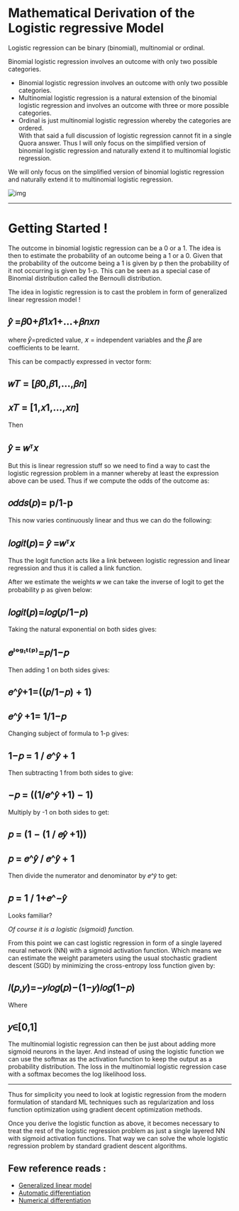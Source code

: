 # Mathematical Derivation of the Logistic regressive Model 

Logistic regression can be binary (binomial), multinomial or ordinal.

Binomial logistic regression involves an outcome with only two possible categories.

- Binomial logistic regression involves an outcome with only two possible categories.
- Multinomial logistic regression is a natural extension of the binomial logistic regression and involves an outcome with three or more possible categories.
- Ordinal is just multinomial logistic regression whereby the categories are ordered.<br>
With that said a full discussion of logistic regression cannot fit in a single Quora answer. Thus I will only focus on the simplified version of binomial logistic regression and naturally extend it to multinomial logistic regression.

We will only focus on the simplified version of binomial logistic regression and naturally extend it to multinomial logistic regression.

![img](https://user-images.githubusercontent.com/67789350/89313780-931fe180-d696-11ea-8d6e-659f54294a1e.png)

---

# Getting Started !

The outcome in binomial logistic regression can be a 0 or a 1. The idea is then to estimate the probability of an outcome being a 1 or a 0. Given that the probability of the outcome being a 1 is given by p then the probability of it not occurring is given by 1-p. This can be seen as a special case of Binomial distribution called the Bernoulli distribution.

The idea in logistic regression is to cast the problem in form of generalized linear regression model !

## 𝑦̂ =𝛽0+𝛽1𝑥1+…+𝛽𝑛𝑥𝑛

where <span style="font-size:larger;">𝑦̂</span>=predicted value,  <span style="font-size:larger;"> 𝑥</span> = independent variables and the <span style="font-size:larger;">𝛽</span>  are coefficients to be learnt.

This can be compactly expressed in vector form:

## 𝑤𝑇 = [𝛽0,𝛽1,…,𝛽𝑛] 

## 𝑥𝑇 = [1,𝑥1,…,𝑥𝑛]

Then

## 𝑦̂ = 𝑤ᵀ𝑥

But this is linear regression stuff so we need to find a way to cast the logistic regression problem in a manner whereby at least the expression above can be used. Thus if we compute the odds of the outcome as:

## 𝑜𝑑𝑑𝑠(𝑝)= p/1-p

This now varies continuously linear and thus we can do the following:

## 𝑙𝑜𝑔𝑖𝑡(𝑝)= 𝑦̂ =𝑤ᵀ𝑥

Thus the logit function acts like a link between logistic regression and linear regression and thus it is called a link function.

After we estimate the weights  𝑤  we can take the inverse of logit to get the probability p as given below:

## 𝑙𝑜𝑔𝑖𝑡(𝑝)=𝑙𝑜𝑔(𝑝/1−𝑝)

Taking the natural exponential on both sides gives:

## 𝑒ˡᵒᵍᶦᵗ⁽ᵖ⁾=𝑝/1−𝑝

Then adding 1 on both sides gives:

## 𝑒^𝑦̂+1=((𝑝/1−𝑝) + 1)

## 𝑒^𝑦̂ +1= 1/1−𝑝

Changing subject of formula to 1-p gives:

## 1−𝑝 = 1 / 𝑒^𝑦̂ + 1

Then subtracting 1 from both sides to give:

## −𝑝 = ((1/𝑒^𝑦̂ +1) − 1)

Multiply by -1 on both sides to get:

## 𝑝 = (1 − (1 / 𝑒𝑦̂ +1))

## 𝑝 = 𝑒^𝑦̂ / 𝑒^𝑦̂ + 1

Then divide the numerator and denominator by  𝑒^𝑦̂   to get:

## 𝑝 = 1 / 1+𝑒^−𝑦̂ 

Looks familiar?

_Of course it is a logistic (sigmoid) function._

From this point we can cast logistic regression in form of a single layered neural network (NN) with a sigmoid activation function. Which means we can estimate the weight parameters using the usual stochastic gradient descent (SGD) by minimizing the cross-entropy loss function given by:

## 𝑙(𝑝,𝑦)=−𝑦𝑙𝑜𝑔(𝑝)−(1−𝑦)𝑙𝑜𝑔(1−𝑝)

Where  <br>
## 𝑦∈[0,1]

The multinomial logistic regression can then be just about adding more sigmoid neurons in the layer. And instead of using the logistic function we can use the softmax as the activation function to keep the output as a probability distribution. The loss in the multinomial logistic regression case with a softmax becomes the log likelihood loss.

---

Thus for simplicity you need to look at logistic regression from the modern formulation of standard ML techniques such as regularization and loss function optimization using gradient decent optimization methods.

Once you derive the logistic function as above, it becomes necessary to treat the rest of the logistic regression problem as just a single layered NN with sigmoid activation functions. That way we can solve the whole logistic regression problem by standard gradient descent algorithms.

## Few reference reads : 

- [Generalized linear model](https://en.m.wikipedia.org/wiki/Generalized_linear_model?wprov=sfla1)
- [Automatic differentiation](https://en.m.wikipedia.org/wiki/Automatic_differentiation?wprov=sfla1)
- [Numerical differentiation](https://en.m.wikipedia.org/wiki/Numerical_differentiation?wprov=sfla1)



 

